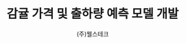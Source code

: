 ---
layout: page
title: 감귤 가격 및 출하량 예측 모델 개발
start_date: 2022-01-28 08:59:00-0400
end_date: 2022-12-01 08:59:00-0400
author: (주)웰스테크
description: 감귤 가격 및 출하량 예측 모델 개발
importance: 1
category: projects
related_publications: false
---